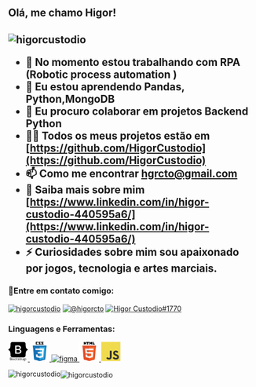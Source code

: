 
<h2> Olá, me chamo Higor! <h2>
<p align="left"> <img src="https://komarev.com/ghpvc/?username=higorcustodio&label=Profile%20views&color=0e75b6&style=flat" alt="higorcustodio" /> </p>

- 🔭 No momento estou trabalhando com RPA (Robotic process automation )
- 🌱 Eu estou aprendendo **Pandas, Python,MongoDB**
- 👯 Eu procuro colaborar em **projetos Backend Python**
- 👨‍💻 Todos os meus projetos estão em [https://github.com/HigorCustodio](https://github.com/HigorCustodio)
- 📫 Como me encontrar **hgrcto@gmail.com**
- 📄 Saiba mais sobre mim [https://www.linkedin.com/in/higor-custodio-440595a6/](https://www.linkedin.com/in/higor-custodio-440595a6/)
- ⚡ Curiosidades sobre mim **sou apaixonado por jogos, tecnologia e artes marciais.**

<h3 align="left">🔗Entre em contato comigo:</h3>
<p align="left">
<a href="https://linkedin.com/in/higorcustodio" target="blank"><img align="center" src="https://raw.githubusercontent.com/rahuldkjain/github-profile-readme-generator/master/src/images/icons/Social/linked-in-alt.svg" alt="higorcustodio" height="30" width="40" /></a>
<a href="https://instagram.com/@higorcto" target="blank"><img align="center" src="https://raw.githubusercontent.com/rahuldkjain/github-profile-readme-generator/master/src/images/icons/Social/instagram.svg" alt="@higorcto" height="30" width="40" /></a>
<a href="https://discord.gg/Higor Custodio#1770" target="blank"><img align="center" src="https://raw.githubusercontent.com/rahuldkjain/github-profile-readme-generator/master/src/images/icons/Social/discord.svg" alt="Higor Custodio#1770" height="30" width="40" /></a>
</p>

<h3 align="left">Linguagens e Ferramentas:</h3>
<p align="left"> <a href="https://getbootstrap.com" target="_blank" rel="noreferrer"> <img src="https://raw.githubusercontent.com/devicons/devicon/master/icons/bootstrap/bootstrap-plain-wordmark.svg" alt="bootstrap" width="40" height="40"/> </a> <a href="https://www.w3schools.com/css/" target="_blank" rel="noreferrer"> <img src="https://raw.githubusercontent.com/devicons/devicon/master/icons/css3/css3-original-wordmark.svg" alt="css3" width="40" height="40"/> </a> <a href="https://www.figma.com/" target="_blank" rel="noreferrer"> <img src="https://www.vectorlogo.zone/logos/figma/figma-icon.svg" alt="figma" width="40" height="40"/> </a> <a href="https://www.w3.org/html/" target="_blank" rel="noreferrer"> <img src="https://raw.githubusercontent.com/devicons/devicon/master/icons/html5/html5-original-wordmark.svg" alt="html5" width="40" height="40"/> </a> <a href="https://developer.mozilla.org/en-US/docs/Web/JavaScript" target="_blank" rel="noreferrer"> <img src="https://raw.githubusercontent.com/devicons/devicon/master/icons/javascript/javascript-original.svg" alt="javascript" width="40" height="40"/> </a> </p>

<p><img align="left" src="https://github-readme-stats.vercel.app/api/top-langs?username=higorcustodio&show_icons=true&locale=en&layout=compact" alt="higorcustodio" />
<img align="center" src="https://github-readme-stats.vercel.app/api?username=higorcustodio&show_icons=true&locale=en" alt="higorcustodio"
</p>






<!--

**HigorCustodio/HigorCustodio** is a ✨ _special_ ✨ repository because its `README.md` (this file) appears on your GitHub profile.

Here are some ideas to get you started:

- 🔭 I’m currently working on ...
- 🌱 I’m currently learning ...
- 👯 I’m looking to collaborate on ...
- 🤔 I’m looking for help with ...
- 💬 Ask me about ...
- 📫 How to reach me: ...
- 😄 Pronouns: ...
- ⚡ Fun fact: ...
-->
